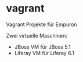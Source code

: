 # vagrant
Vagrant Projekte für Empuron

Zwei virtuelle Maschinen:
 - JBoss VM für JBoss 5.1
 - Liferay VM für Liferay 6.1
